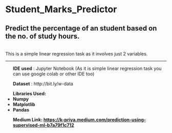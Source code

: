 # Student_Marks_Predictor
<h2>Predict the percentage of an student based on the no. of study hours.</h2><br>
This is a simple linear regression task as it involves just 2 variables.<br><hr>
<b><ul>IDE used</b> : Jupyter Notebook (As it is simple linear regression task you can use google colab or other IDE too)</ul>
<b><ul>Dataset</b> : http://bit.ly/w-data</ul>
<b><ul>Libraries Used:</br>
  <li>Numpy</li>
  <li>Matplotlib</li>
  <li>Pandas</li>
  </ul>
  
<b><ul> Medium Link<b>: https://k-priya.medium.com/prediction-using-supervised-ml-b7a79f1c712</ul>
  
